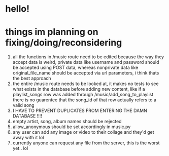 # hello!

# things im planning on fixing/doing/reconsidering
1. all the functions in /music route need to be edited because the way they accept data is weird, private data like username and password should be accepted using POST data, whereas nonprivate data like original_file_name should be accepted via url parameters, i think thats the best approach
2. the entire /music route needs to be looked at, it makes no tests to see what exists in the database before adding new content, like if a playlist_songs row was added through /music/add_song_to_playlist there is no guarentee that the song_id of that row actually refers to a valid song
3. I HAVE TO PREVENT DUPLICATES FROM ENTERING THE DAMN DATABASE !!!!
4. empty artist, song, album names should be rejected
5. allow_anonymous should be set accordingly in music.py
6. any user can add any image or video to their collage and they'd get away with it lol
7. currently anyone can request any file from the server, this is the worst yet.. lol

